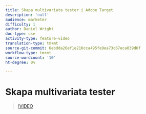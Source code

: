 ```yaml
---
title: Skapa multivariata tester i Adobe Target
description: 'null'
audience: marketer
difficulty: 1
author: Daniel Wright
doc-type: use
activity-type: feature-video
translation-type: tm+mt
source-git-commit: 6ebdda26ef1e210cca495fe9ea73c67eca039d6f
workflow-type: tm+mt
source-wordcount: '10'
ht-degree: 0%

---
```



# Skapa multivariata tester

>[!VIDEO](https://video.tv.adobe.com/v/17395/?quality=12)